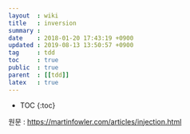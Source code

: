 ```yaml
---
layout  : wiki 
title   : inversion
summary :
date    : 2018-01-20 17:43:19 +0900
updated : 2019-08-13 13:50:57 +0900
tag     : tdd
toc     : true
public  : true
parent  : [[tdd]]
latex   : true
---
```

* TOC
{:toc}

원문 : https://martinfowler.com/articles/injection.html
